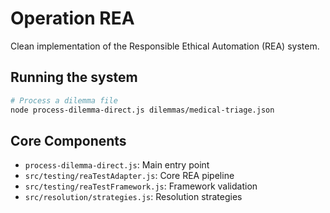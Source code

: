 # Operation REA

Clean implementation of the Responsible Ethical Automation (REA) system.

## Running the system

```bash
# Process a dilemma file
node process-dilemma-direct.js dilemmas/medical-triage.json
```

## Core Components

- `process-dilemma-direct.js`: Main entry point
- `src/testing/reaTestAdapter.js`: Core REA pipeline
- `src/testing/reaTestFramework.js`: Framework validation
- `src/resolution/strategies.js`: Resolution strategies

